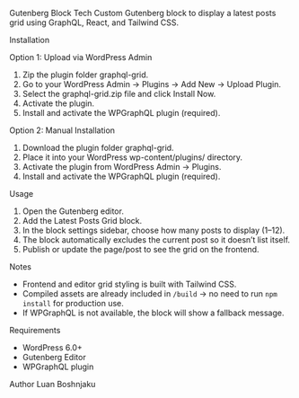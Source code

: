 Gutenberg Block Tech
Custom Gutenberg block to display a latest posts grid using GraphQL, React, and Tailwind CSS.


Installation

Option 1: Upload via WordPress Admin
1. Zip the plugin folder graphql-grid.
2. Go to your WordPress Admin → Plugins → Add New → Upload Plugin.
3. Select the graphql-grid.zip file and click Install Now.
4. Activate the plugin.
5. Install and activate the WPGraphQL plugin (required).

Option 2: Manual Installation
1. Download the plugin folder graphql-grid.
2. Place it into your WordPress wp-content/plugins/ directory.
3. Activate the plugin from WordPress Admin → Plugins.
4. Install and activate the WPGraphQL plugin (required).  


Usage

1. Open the Gutenberg editor.  
2. Add the Latest Posts Grid block.  
3. In the block settings sidebar, choose how many posts to display (1–12).  
4. The block automatically excludes the current post so it doesn’t list itself.  
5. Publish or update the page/post to see the grid on the frontend.  

Notes

- Frontend and editor grid styling is built with Tailwind CSS.  
- Compiled assets are already included in `/build` → no need to run `npm install` for production use.  
- If WPGraphQL is not available, the block will show a fallback message.  


Requirements

- WordPress 6.0+  
- Gutenberg Editor  
- WPGraphQL plugin  


Author
Luan Boshnjaku
